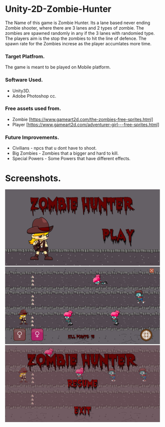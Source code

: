 # Unity-2D-Zombie-Hunter

The Name of this game is Zombie Hunter. Its a lane based never ending Zombie shooter, where there are 3 lanes and 2 types of zombie. The zombies are spawned randomly in any if the 3 lanes with randomied type. The players aim is the stop the zombies to hit the line of defence. The spawn rate for the Zombies increse as the player accumlates more time.

### Target Platfrom.
The game is meant to be played on Mobile platform.

### Software Used.
* Unity3D.
* Adobe Photoshop cc.

### Free assets used from.
* Zombie [https://www.gameart2d.com/the-zombies-free-sprites.html]
* Player [https://www.gameart2d.com/adventurer-girl---free-sprites.html]

### Future Improvements.
* Civilians - npcs that u dont have to shoot.
* Big Zombies - Zombies that a bigger and hard to kill.
* Special Powers - Some Powers that have different effects.

# Screenshots.

![](Screenshots/SS2.png)
![](Screenshots/SS3.png)
![](Screenshots/SS4.png)
